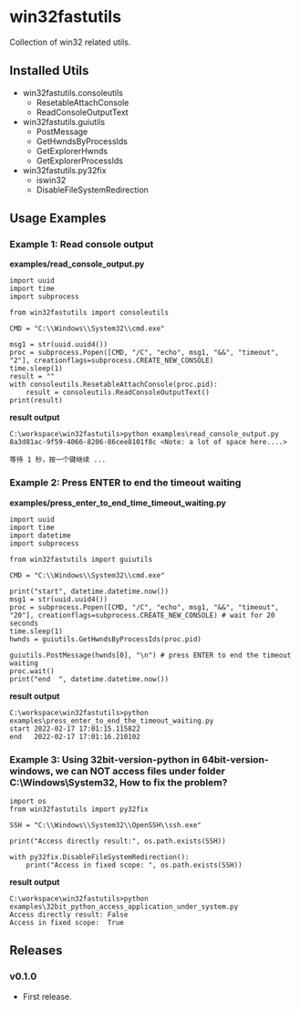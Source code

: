 # win32fastutils

Collection of win32 related utils.

## Installed Utils

- win32fastutils.consoleutils
    - ResetableAttachConsole
    - ReadConsoleOutputText
- win32fastutils.guiutils
    - PostMessage
    - GetHwndsByProcessIds
    - GetExplorerHwnds
    - GetExplorerProcessIds
- win32fastutils.py32fix
    - iswin32
    - DisableFileSystemRedirection

## Usage Examples

### Example 1: Read console output

**examples/read_console_output.py**

```
import uuid
import time
import subprocess

from win32fastutils import consoleutils

CMD = "C:\\Windows\\System32\\cmd.exe"

msg1 = str(uuid.uuid4())
proc = subprocess.Popen([CMD, "/C", "echo", msg1, "&&", "timeout", "2"], creationflags=subprocess.CREATE_NEW_CONSOLE)
time.sleep(1)
result = ""
with consoleutils.ResetableAttachConsole(proc.pid):
    result = consoleutils.ReadConsoleOutputText()
print(result)
```

**result output**

```
C:\workspace\win32fastutils>python examples\read_console_output.py
8a3d81ac-9f59-4066-8206-86cee8101f8c <Note: a lot of space here....>

等待 1 秒，按一个键继续 ...
```

### Example 2: Press ENTER to end the timeout waiting

**examples/press_enter_to_end_time_timeout_waiting.py**
```
import uuid
import time
import datetime
import subprocess

from win32fastutils import guiutils

CMD = "C:\\Windows\\System32\\cmd.exe"

print("start", datetime.datetime.now())
msg1 = str(uuid.uuid4())
proc = subprocess.Popen([CMD, "/C", "echo", msg1, "&&", "timeout", "20"], creationflags=subprocess.CREATE_NEW_CONSOLE) # wait for 20 seconds
time.sleep(1)
hwnds = guiutils.GetHwndsByProcessIds(proc.pid)

guiutils.PostMessage(hwnds[0], "\n") # press ENTER to end the timeout waiting
proc.wait()
print("end  ", datetime.datetime.now())
```

**result output**

```
C:\workspace\win32fastutils>python examples\press_enter_to_end_the_timeout_waiting.py
start 2022-02-17 17:01:15.115822
end   2022-02-17 17:01:16.210102
```

### Example 3: Using 32bit-version-python  in 64bit-version-windows, we can NOT access files under folder C:\\Windows\\System32, How to fix the problem?

```
import os
from win32fastutils import py32fix

SSH = "C:\\Windows\\System32\\OpenSSH\\ssh.exe"

print("Access directly result:", os.path.exists(SSH))

with py32fix.DisableFileSystemRedirection():
    print("Access in fixed scope: ", os.path.exists(SSH))
```

**result output**

```
C:\workspace\win32fastutils>python examples\32bit_python_access_application_under_system.py
Access directly result: False
Access in fixed scope:  True
```


## Releases

### v0.1.0

- First release.
